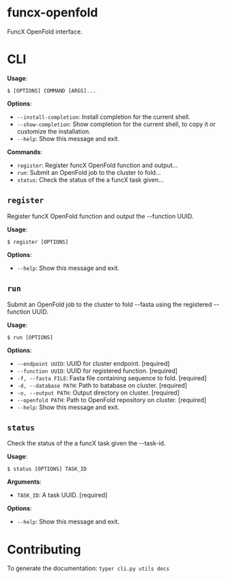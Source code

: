 # funcx-openfold
FuncX OpenFold interface.

# CLI

**Usage**:

```console
$ [OPTIONS] COMMAND [ARGS]...
```

**Options**:

* `--install-completion`: Install completion for the current shell.
* `--show-completion`: Show completion for the current shell, to copy it or customize the installation.
* `--help`: Show this message and exit.

**Commands**:

* `register`: Register funcX OpenFold function and output...
* `run`: Submit an OpenFold job to the cluster to fold...
* `status`: Check the status of the a funcX task given...

## `register`

Register funcX OpenFold function and output the --function UUID.

**Usage**:

```console
$ register [OPTIONS]
```

**Options**:

* `--help`: Show this message and exit.

## `run`

Submit an OpenFold job to the cluster to fold --fasta
using the registered --function UUID.

**Usage**:

```console
$ run [OPTIONS]
```

**Options**:

* `--endpoint UUID`: UUID for cluster endpoint.  [required]
* `--function UUID`: UUID for registered function.  [required]
* `-f, --fasta FILE`: Fasta file containing sequence to fold.  [required]
* `-d, --database PATH`: Path to batabase on cluster.  [required]
* `-o, --output PATH`: Output directory on cluster.  [required]
* `--openfold PATH`: Path to OpenFold repository on cluster.  [required]
* `--help`: Show this message and exit.

## `status`

Check the status of the a funcX task given the --task-id.

**Usage**:

```console
$ status [OPTIONS] TASK_ID
```

**Arguments**:

* `TASK_ID`: A task UUID.  [required]

**Options**:

* `--help`: Show this message and exit.

# Contributing

To generate the documentation: `typer cli.py utils docs`

